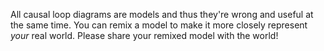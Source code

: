 All causal loop diagrams are models 
and thus they're wrong and useful at the same time.
You can remix a model to make it more closely represent *your* real world.
Please share your remixed model with the world!
